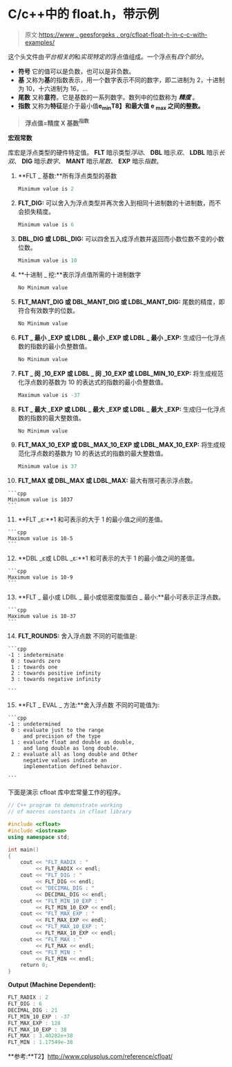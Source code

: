 # <cfloat>C/c++中的 float.h，带示例</cfloat>

> 原文:[https://www . geesforgeks . org/cfloat-float-h-in-c-c-with-examples/](https://www.geeksforgeeks.org/cfloat-float-h-in-c-c-with-examples/)

这个头文件由*平台相关的*和*实现特定的*浮点值组成。一个浮点有*四个部分*。

*   **符号**
    它的值可以是负数，也可以是非负数。
*   **基**
    又称为**基**的指数表示，用一个数字表示不同的数字，即二进制为 2，十进制为 10，十六进制为 16，…
*   **尾数**
    又称**意符**。它是基数的一系列数字。数列中的位数称为 ***精度*** 。
*   **指数**
    又称为**特征**是介于最小值**e<sub>min</sub>T8】和最大值 **e <sub>max</sub>** 之间的整数。**

> **浮点值=精度 X 基数<sup>指数</sup>**

**宏观常数**

库宏是浮点类型的硬件特定值。 **FLT** 暗示类型*浮动*、 **DBL** 暗示*双*、 **LDBL** 暗示*长双*、 **DIG** 暗示*数字*、 **MANT** 暗示*尾数*、 **EXP** 暗示*指数*。

1.  **FLT _ 基数:**所有浮点类型的基数

    ```cpp
    Minimum value is 2
    ```

2.  **FLT_DIG:** 可以舍入为浮点类型并再次舍入到相同十进制数的十进制数，而不会损失精度。

    ```cpp
    Minimum value is 6
    ```

3.  **DBL_DIG 或 LDBL_DIG:** 可以四舍五入成浮点数并返回而小数位数不变的小数位数。

    ```cpp
    Minimum value is 10
    ```

4.  **十进制 _ 挖:**表示浮点值所需的十进制数字

    ```cpp
    No Minimum value
    ```

5.  **FLT_MANT_DIG 或 DBL_MANT_DIG 或 LDBL_MANT_DIG:** 尾数的精度，即符合有效数字的位数。

    ```cpp
    No Minimum value
    ```

6.  **FLT _ 最小 _EXP 或 LDBL _ 最小 _EXP 或 LDBL _ 最小 _EXP:** 生成归一化浮点数的指数的最小负整数值。

    ```cpp
    No Minimum value
    ```

7.  **FLT _ 闵 _10_EXP 或 LDBL _ 闵 _10_EXP 或 LDBL_MIN_10_EXP:** 将生成规范化浮点数的基数为 10 的表达式的指数的最小负整数值。

    ```cpp
    Maximum value is -37
    ```

8.  **FLT _ 最大 _EXP 或 LDBL _ 最大 _EXP 或 LDBL _ 最大 _EXP:** 生成归一化浮点数的指数的最大整数值。

    ```cpp
    No Minimum value
    ```

9.  **FLT_MAX_10_EXP 或 DBL_MAX_10_EXP 或 LDBL_MAX_10_EXP:** 将生成规范化浮点数的基数为 10 的表达式的指数的最大整数值。

    ```cpp
    Minimum value is 37
    ```

10.  **FLT_MAX 或 DBL_MAX 或 LDBL_MAX:** 最大有限可表示浮点数。

    ```cpp
    Minimum value is 1037
    ```

11.  **FLT _ε:**1 和可表示的大于 1 的最小值之间的差值。

    ```cpp
    Maximum value is 10-5
    ```

12.  **DBL _ε或 LDBL _ε:**1 和可表示的大于 1 的最小值之间的差值。

    ```cpp
    Maximum value is 10-9
    ```

13.  **FLT _ 最小或 LDBL _ 最小或低密度脂蛋白 _ 最小:**最小可表示正浮点数。

    ```cpp
    Maximum value is 10-37
    ```

14.  **FLT_ROUNDS:** 舍入浮点数
    不同的可能值是:

    ```cpp
    -1 : indeterminate
     0 : towards zero
     1 : towards one
     2 : towards positive infinity
     3 : towards negative infinity

    ```

15.  **FLT _ EVAL _ 方法:**舍入浮点数
    不同的可能值为:

    ```cpp
    -1 : undetermined
     0 : evaluate just to the range 
         and precision of the type
     1 : evaluate float and double as double,
         and long double as long double.
     2 : evaluate all as long double and Other 
         negative values indicate an 
         implementation defined behavior.

    ```

下面是演示 cfloat 库中宏常量工作的程序。

```cpp
// C++ program to demonstrate working
// of macros constants in cfloat library

#include <cfloat>
#include <iostream>
using namespace std;

int main()
{
    cout << "FLT_RADIX : "
         << FLT_RADIX << endl;
    cout << "FLT_DIG : "
         << FLT_DIG << endl;
    cout << "DECIMAL_DIG : "
         << DECIMAL_DIG << endl;
    cout << "FLT_MIN_10_EXP : "
         << FLT_MIN_10_EXP << endl;
    cout << "FLT_MAX_EXP : "
         << FLT_MAX_EXP << endl;
    cout << "FLT_MAX_10_EXP : "
         << FLT_MAX_10_EXP << endl;
    cout << "FLT_MAX : "
         << FLT_MAX << endl;
    cout << "FLT_MIN : "
         << FLT_MIN << endl;
    return 0;
}
```

**Output (Machine Dependent):**

```cpp
FLT_RADIX : 2
FLT_DIG : 6
DECIMAL_DIG : 21
FLT_MIN_10_EXP : -37
FLT_MAX_EXP : 128
FLT_MAX_10_EXP : 38
FLT_MAX : 3.40282e+38
FLT_MIN : 1.17549e-38

```

**参考:**T2】http://www.cplusplus.com/reference/cfloat/